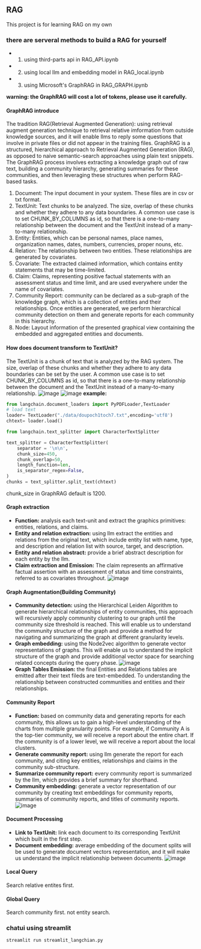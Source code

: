 ## RAG

This project is for learning RAG on my own 

### there are serveral methods to build a RAG for yourself
- 1. using third-parts api in RAG_API.ipynb
- 2. using local llm and embedding model in RAG_local.ipynb
- 3. using Microsoft's GraphRAG in RAG_GRAPH.ipynb

<b>warning: the GraphRAG will cost a lot of tokens, please use it carefully.</b>


#### GraphRAG introduce
The tradition RAG(Retrieval Augmented Generation): using retrieval augment generation technique to retrieval relative imformation from outside knowledge sources, and it will enable llms to reply some questions that involve in private files or did not appear in the training files.
GraphRAG is a structured, hierarchical approach to Retrieval Augmented Generation (RAG), as opposed to naive semantic-search approaches using plain text snippets. The GraphRAG process involves extracting a knowledge graph out of raw text, building a community hierarchy, generating summaries for these communities, and then leveraging these structures when perform RAG-based tasks.
1. Document: The input document in your system. These files are in csv or txt format.
2. TextUnit: Text chunks to be analyzed. The size, overlap of these chunks and whether they adhere to any data boundaries. A common use case is to set CHUNK_BY_COLUMNS as id, so that there is a one-to-many relationship between the document and the TextUnit instead of a many-to-many relationship.
3. Entity: Entities, which can be personal names, place names, organization names, dates, numbers, currencies, proper nouns, etc.
4. Relation: The relationship between two entities. These relationships are generated by covariates.
5. Covariate: The extracted claimed information, which contains entity statements that may be time-limited.
6. Claim: Claims, representing positive factual statements with an assessment status and time limit, and are used everywhere under the name of covariates.
7. Community Report: community can be declared as a sub-graph of the knowledge graph, which is a collection of entities and their relationships. Once entities are generated, we perform hierarchical community detection on them and generate reports for each community in this hierarchy.
8. Node: Layout information of the presented graphical view containing the embedded and aggregated entities and documents. 

#### How does document transform to TextUnit?
The TextUnit is a chunk of text that is analyzed by the RAG system. The size, overlap of these chunks and whether they adhere to any data boundaries can be set by the user. A common use case is to set CHUNK_BY_COLUMNS as id, so that there is a one-to-many relationship between the document and the TextUnit instead of a many-to-many relationship.
![image](https://github.com/smart-James/RAG/blob/main/image/textunits.png)
![image](https://github.com/smart-James/RAG/blob/main/image/chunk_size.png)
<b>example:</b>

```python
from langchain.document_loaders import PyPDFLoader,TextLoader
# load text
loader= TextLoader("./data/doupoch1toch7.txt",encoding='utf8')
chtext= loader.load()

from langchain.text_splitter import CharacterTextSplitter

text_splitter = CharacterTextSplitter(
    separator = '\n\n',
    chunk_size=450,
    chunk_overlap=50,
    length_function=len,
    is_separator_regex=False,
)
chunks = text_splitter.split_text(chtext)
```
chunk_size in GraphRAG default is 1200.

#### Graph extraction
- <b>Function:</b> analysis each text-unit and extract the graphics primitives: entities, relations, and claims.
- <b>Entity and relation extraction:</b> using llm extract the entities and relations from the original text, which include entity list with name, type, and description and relation list with source, target, and description.
- <b>Entity and relation abstract:</b> provide a brief abstract description for each entity by the llm.
- <b>Claim extraction and Emission:</b> The claim represents an affirmative factual assertion with an assessment of status and time constraints, referred to as covariates throughout.
![image](https://github.com/smart-James/RAG/blob/main/image/graph_extraction.png)

#### Graph Augmentation(Building Community)
- <b>Community detection:</b> using the Hierarchical Leiden Algorithm to generate hierarchical relationships of entity communities, this approach will recursively apply community clustering to our graph until the community size threshold is reached. This will enable us to understand the community structure of the graph and provide a method for navigating and summarizing the graph at different granularity levels.
- <b>Graph embedding:</b> using the Node2vec algorithm to generate vector representations of graphs. This will enable us to understand the implicit structure of the graph and provide additional vector space for searching related concepts during the query phase.
![image](https://github.com/smart-James/RAG/blob/main/image/graph_augmentation.png)
- <b>Graph Tables Emission:</b> the final Entities and Relations tables are emitted after their text fileds are text-embedded. To understanding the relationship between constructed communities and entities and their relationships.

#### Community Report
- <b>Function:</b> based on community data and generating reports for each community, this allows us to gain a high-level understanding of the charts from multiple granularity points. For example, if Community A is the top-tier community, we will receive a report about the entire chart. If the community is of a lower level, we will receive a report about the local clusters.
- <b>Generate community report:</b> using llm generate the report for each community, and citing key entities, relationships and claims in the community sub-structure.
- <b>Summarize community report:</b> every community report is summarized by the llm, which provides a brief summary for shorthand.
- <b>Community embedding:</b> generate a vector representation of our community by creating text embeddings for community reports, summaries of community reports, and titles of community reports.
![image](https://github.com/smart-James/RAG/blob/main/image/community_report.png)

#### Document Processing
- <b>Link to TextUnit:</b> link each document to its corresponding TextUnit which built in the first step.
- <b>Document embedding:</b> average embedding of the document splits will be used to generate document vectors representation, and it will make us understand the implicit relationship between documents.
![image](https://github.com/smart-James/RAG/blob/main/image/document_processing.png)

#### Local Query
Search relative entites first.
#### Global Query
Search community first. not entity search.

### chatui using streamlit
```
streamlit run streamlit_langchian.py
```
